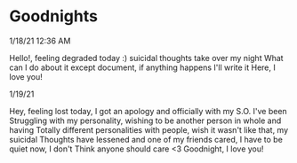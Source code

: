 # Goodnights

1/18/21 12:36 AM

Hello!, feeling degraded today :) suicidal thoughts take over my night
What can I do about it except document, if anything happens I'll write it 
Here, I love you! 

1/19/21

Hey, feeling lost today, I got an apology and officially with my S.O. I've been
Struggling with my personality, wishing to be another person in whole and having
Totally different personalities with people, wish it wasn't like that, my suicidal
Thoughts have lessened and one of my friends cared, I have to be quiet now, I don't
Think anyone should care <3 
Goodnight, I love you!

